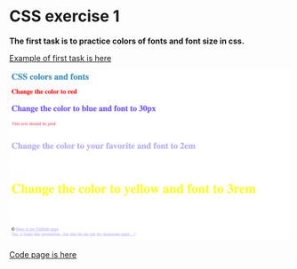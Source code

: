 # CSS exercise 1

**The first task is to practice colors of fonts and font size in css.**

[Example of first task is here](https://yaninatrekhleb.github.io/learn-html-css/css/exercise-1/learn-css-colors.html)

![How it looks](css-colors.png)

[Code page is here]()